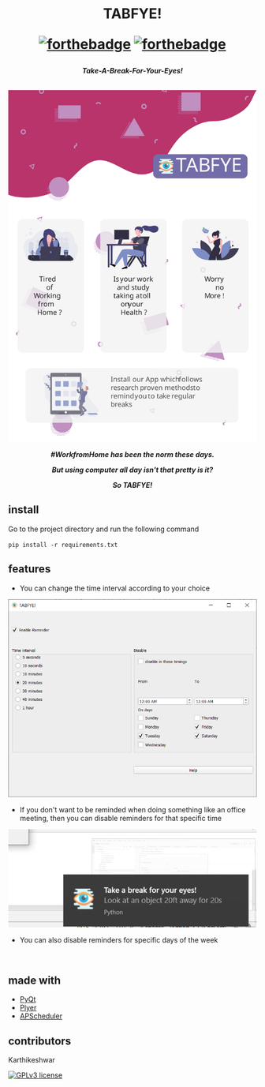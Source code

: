 <h1 align="center">TABFYE!
<br>

[![forthebadge](https://forthebadge.com/images/badges/made-with-python.svg)](https://forthebadge.com)
[![forthebadge](https://forthebadge.com/images/badges/built-by-developers.svg)](https://forthebadge.com)

</h1>

<h5 align="center">Take-A-Break-For-Your-Eyes!
<br>

<br>

![tabfye-screenshot](/Images/TABFYE-poster.svg)

#WorkfromHome has been the norm these days.

But using computer all day isn't that pretty is it?

So TABFYE!

## install

Go to the project directory and run the following command

`pip install -r requirements.txt`


## features
* You can change the time interval according to your choice


![screenshot](/Images/TABFYE-screenshot.png)


* If you don't want to be reminded when doing something like an office meeting, then you can disable reminders for that specific time


![notification screenshot](/Images/TABFYE-notification.png)

* You can also disable reminders for specific days of the week


<br>

## made with

* [PyQt](https://riverbankcomputing.com/software/pyqt/intro)
* [Plyer](https://github.com/kivy/plyer)
* [APScheduler](https://github.com/agronholm/apscheduler)

## contributors

Karthikeshwar

[![GPLv3 license](https://img.shields.io/badge/License-GPLv3-blue.svg)](http://perso.crans.org/besson/LICENSE.html)
